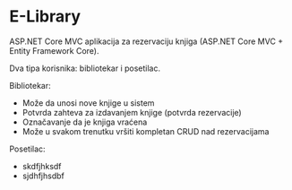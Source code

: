 # E-Library
ASP.NET Core MVC aplikacija za rezervaciju knjiga (ASP.NET Core MVC + Entity Framework Core).

Dva tipa korisnika: bibliotekar i posetilac.

Bibliotekar:
  
  - Može da unosi nove knjige u sistem
  - Potvrda zahteva za izdavanjem knjige (potvrda rezervacije)
  - Označavanje da je knjiga vraćena
  - Može u svakom trenutku vršiti kompletan CRUD nad rezervacijama

Posetilac:
  - skdfjhksdf
  - sjdhfjhsdbf
